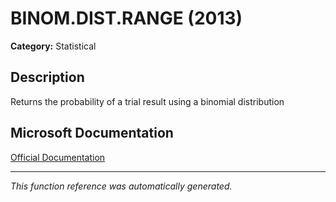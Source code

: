 # BINOM.DIST.RANGE (2013)

**Category:** Statistical

## Description
Returns the probability of a trial result using a binomial distribution

## Microsoft Documentation
[Official Documentation](https://support.microsoft.com//en-us/office/binom-dist-range-function-17331329-74c7-4053-bb4c-6653a7421595)

---
*This function reference was automatically generated.*
